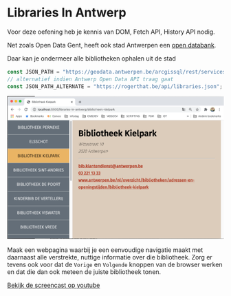 # Libraries In Antwerp

Voor deze oefening heb je kennis van DOM, Fetch API, History API nodig.

Net zoals Open Data Gent, heeft ook stad Antwerpen een [open databank](https://www.antwerpen.be/nl/overzicht/open-data/over-opendata).

Daar kan je ondermeer alle bibliotheken ophalen uit de stad

```js
const JSON_PATH = "https://geodata.antwerpen.be/arcgissql/rest/services/P_Portal/portal_publiek4/MapServer/292/query?where=categorie%20%3D%20%27Bibliotheek%27&outFields=*&outSR=4326&f=json";
// alternatief indien Antwerp Open Data API traag gaat
const JSON_PATH_ALTERNATE = "https://rogerthat.be/api/libraries.json";
```

![Drag and Drop](./.assets/library-app.png?raw=true)

Maak een webpagina waarbij je een eenvoudige navigatie maakt met daarnaast alle verstrekte, nuttige informatie over die bibliotheek.
Zorg er tevens ook voor dat de `Vorige` en `Volgende` knoppen van de browser werken en dat die dan ook meteen de juiste bibliotheek tonen.

[Bekijk de screencast op youtube](https://www.youtube.com/embed/JfmafTkfx_Q)
